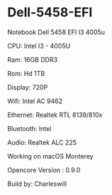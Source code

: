 # Dell-5458-EFI
 Notebook Dell 5458 EFI I3 4005u



CPU: Intel I3 - 4005U



Ram: 16GB DDR3



Rom: Hd 1TB



Display: 720P



Wifi: Intel AC 9462



Ethernet: Realtek RTL 8139/810x



Bluetooth: Intel



Audio: Realtek ALC 225



Working on macOS Monterey



Opencore Version : 0.9.0



Build by: Charleswill
